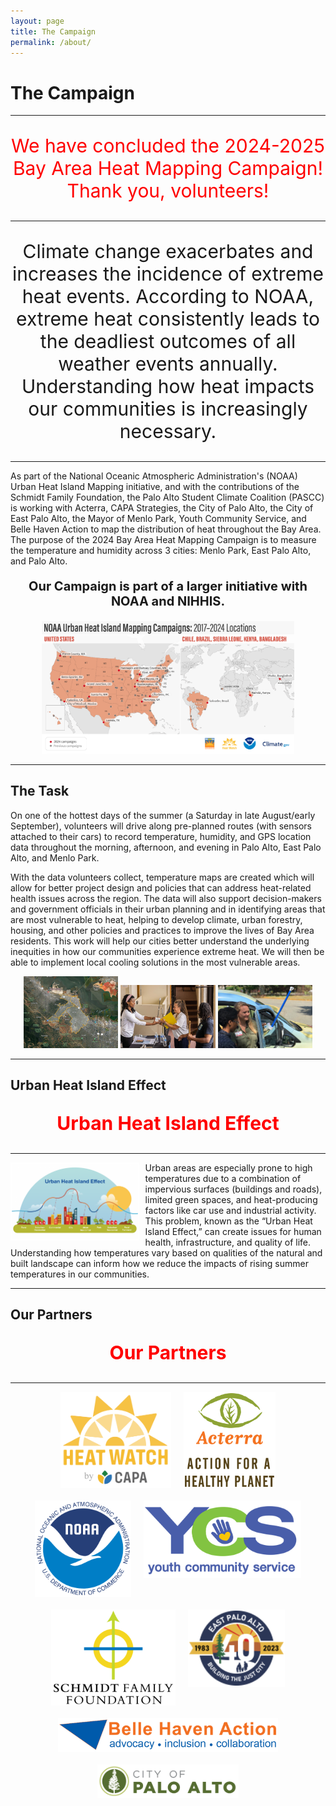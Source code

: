 ```yaml
---
layout: page
title: The Campaign
permalink: /about/
---
```


# The Campaign

---

<p align="center" style="color:red; font-size:30px;">
  We have concluded the 2024-2025 Bay Area Heat Mapping Campaign! Thank you, volunteers!
</p>

---

<p align="center" style="font-size:30px;">
  Climate change exacerbates and increases the incidence of extreme heat events. According to NOAA, extreme heat consistently leads to the deadliest outcomes of all weather events annually. Understanding how heat impacts our communities is increasingly necessary.
</p>

---

As part of the National Oceanic Atmospheric Administration's (NOAA) Urban Heat Island Mapping initiative, and with the contributions of the Schmidt Family Foundation, the Palo Alto Student Climate Coalition (PASCC) is working with Acterra, CAPA Strategies, the City of Palo Alto, the City of East Palo Alto, the Mayor of Menlo Park, Youth Community Service, and Belle Haven Action to map the distribution of heat throughout the Bay Area. The purpose of the 2024 Bay Area Heat Mapping Campaign is to measure the temperature and humidity across 3 cities: Menlo Park, East Palo Alto, and Palo Alto.

<p align="center" style="font-weight:700; font-size:20px;">
  Our Campaign is part of a larger initiative with NOAA and NIHHIS.
</p>

<p align="center">
  <img src="https://raw.githubusercontent.com/kmualim/bayareaheatmapping2024/master/images/urban_heat_campaign.png" alt="Urban Heat Campaign" style="width:80%; height:auto;">
</p>

---

## The Task

On one of the hottest days of the summer (a Saturday in late August/early September), volunteers will drive along pre-planned routes (with sensors attached to their cars) to record temperature, humidity, and GPS location data throughout the morning, afternoon, and evening in Palo Alto, East Palo Alto, and Menlo Park.

With the data volunteers collect, temperature maps are created which will allow for better project design and policies that can address heat-related health issues across the region. The data will also support decision-makers and government officials in their urban planning and in identifying areas that are most vulnerable to heat, helping to develop climate, urban forestry, housing, and other policies and practices to improve the lives of Bay Area residents. This work will help our cities better understand the underlying inequities in how our communities experience extreme heat. We will then be able to implement local cooling solutions in the most vulnerable areas.

<p align="center">
  <img src="https://raw.githubusercontent.com/kmualim/bayareaheatmapping2024/master/images/mapped_regions.png" alt="Mapped Regions" style="width:30%; height:auto;">
  <img src="https://raw.githubusercontent.com/kmualim/bayareaheatmapping2024/master/images/progressive_church.jpeg" alt="Progressive Church" style="width:30%; height:auto;">
  <img src="https://raw.githubusercontent.com/kmualim/bayareaheatmapping2024/master/images/sensor-image.jpeg" alt="Sensor Image" style="width:30%; height:auto;">
</p>

---

## Urban Heat Island Effect

<p align="center" style="color:red; font-weight:700; font-size:30px;">
  Urban Heat Island Effect
</p>

---

<img src="https://raw.githubusercontent.com/kmualim/bayareaheatmapping2024/master/images/uhi-effect.png" alt="Urban Heat Island Effect" align="left" style="width:40%; margin-right:10px; border: 2px solid white;">

Urban areas are especially prone to high temperatures due to a combination of impervious surfaces (buildings and roads), limited green spaces, and heat-producing factors like car use and industrial activity. This problem, known as the “Urban Heat Island Effect,” can create issues for human health, infrastructure, and quality of life. Understanding how temperatures vary based on qualities of the natural and built landscape can inform how we reduce the impacts of rising summer temperatures in our communities.

---

## Our Partners

<p align="center" style="color:red; font-weight:700; font-size:30px;">
  Our Partners
</p>

---

<div style="display: flex; flex-wrap: wrap; justify-content: center; gap: 20px;">
  <img src="https://raw.githubusercontent.com/kmualim/bayareaheatmapping2024/master/images/heatwatch.png" alt="HeatWatch" style="height:150px; width:auto; border: 2px solid white;">
  <img src="https://raw.githubusercontent.com/kmualim/bayareaheatmapping2024/master/images/Acterra.png" alt="Acterra" style="height:150px; width:auto; border: 2px solid white;">
  <img src="https://raw.githubusercontent.com/kmualim/bayareaheatmapping2024/master/images/NOAA.png" alt="NOAA" style="height:150px; width:auto; border: 2px solid white;">
  <img src="https://raw.githubusercontent.com/kmualim/bayareaheatmapping2024/master/images/YCS.webp" alt="YCS" style="height:120px; width:auto; border: 2px solid white;">
  <img src="https://raw.githubusercontent.com/kmualim/bayareaheatmapping2024/master/images/schmidtlogo.png" alt="Schmidt Family Foundation" style="height:150px; width:auto; border: 2px solid white;">
  <img src="https://raw.githubusercontent.com/kmualim/bayareaheatmapping2024/master/images/east_pa.png" alt="East Palo Alto" style="height:120px; width:auto; border: 2px solid white;">
  <img src="https://raw.githubusercontent.com/kmualim/bayareaheatmapping2024/master/images/belle_haven.webp" alt="Belle Haven" style="height:50px; width:auto; border: 2px solid white;">
  <img src="https://raw.githubusercontent.com/kmualim/bayareaheatmapping2024/master/images/palo_alto.png" alt="Palo Alto" style="height:50px; width:auto; border: 2px solid white;">
</div>
